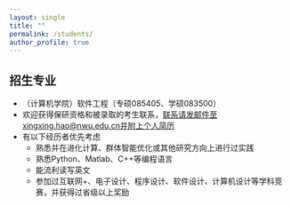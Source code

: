 ```yaml
---
layout: single
title: ""
permalink: /students/
author_profile: true
---
```


招生专业
------
- （计算机学院）软件工程（专硕085405、学硕083500）
- 欢迎获得保研资格和被录取的考生联系，联系请发邮件至xingxing.hao@nwu.edu.cn并附上个人简历
- 有以下经历者优先考虑
  - 熟悉并在进化计算、群体智能优化或其他研究方向上进行过实践
  - 熟悉Python、Matlab、C++等编程语言
  - 能流利读写英文
  - 参加过互联网+、电子设计、程序设计、软件设计、计算机设计等学科竞赛，并获得过省级以上奖励
